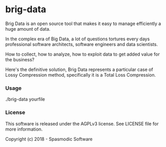 # brig-data

Brig Data is an open source tool that makes it easy to manage efficiently a huge amount of data.

In the complex era of Big Data, a lot of questions tortures every days professional software architects,
software engineers and data scientists. 

How to collect, how to analyze, how to exploit data to get added value for the business?

Here's the definitive solution, Brig Data represents a particular case of Lossy Compression method,
specifically it is a Total Loss Compression.

### Usage

./brig-data yourfile

### License

This software is released under the AGPLv3 license. See LICENSE file for more information.

Copyright (c) 2018 - Spasmodic Software
